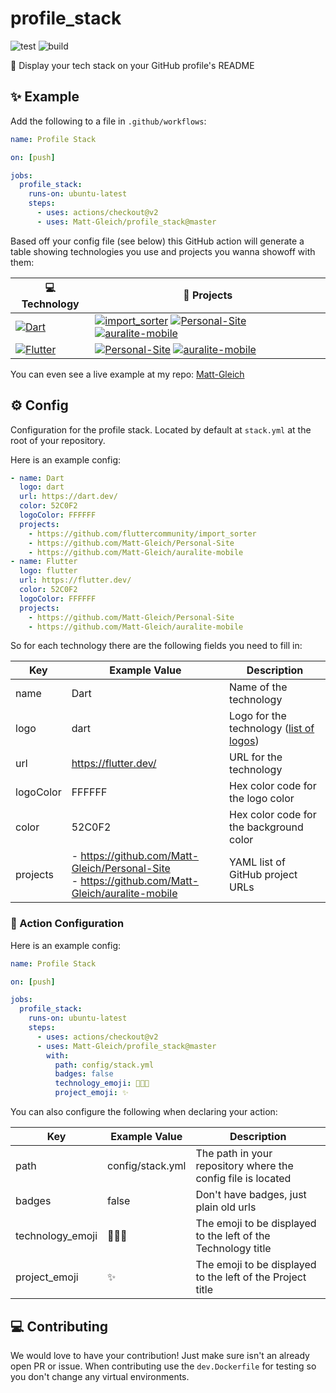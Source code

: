 # profile_stack

![test](https://github.com/Matt-Gleich/profile_stack/workflows/test/badge.svg)
![build](https://github.com/Matt-Gleich/profile_stack/workflows/build/badge.svg)

🚀 Display your tech stack on your GitHub profile's README

## ✨ Example

Add the following to a file in `.github/workflows`:

```yml
name: Profile Stack

on: [push]

jobs:
  profile_stack:
    runs-on: ubuntu-latest
    steps:
      - uses: actions/checkout@v2
      - uses: Matt-Gleich/profile_stack@master
```

Based off your config file (see below) this GitHub action will generate a table showing technologies you use and projects you wanna showoff with them:

| 💻 Technology                                                                                                                         | 🚀 Projects                                                                                                                                                                                                                                                                                                                                                                                                                                                                                                                                                                                           |
| ------------------------------------------------------------------------------------------------------------------------------------- | ----------------------------------------------------------------------------------------------------------------------------------------------------------------------------------------------------------------------------------------------------------------------------------------------------------------------------------------------------------------------------------------------------------------------------------------------------------------------------------------------------------------------------------------------------------------------------------------------------- |
| [![Dart](https://img.shields.io/static/v1?label=&message=Dart&color=52C0F2&logo=dart&logoColor=white)](https://dart.dev/)             | [![import_sorter](https://img.shields.io/static/v1?label=import_sorter&message=%20&color=000605&logo=github&logoColor=white&labelColor=000605)](https://github.com/fluttercommunity/import_sorter) [![Personal-Site](https://img.shields.io/static/v1?label=Personal-Site&message=%20&color=000605&logo=github&logoColor=white&labelColor=000605)](https://github.com/Matt-Gleich/Personal-Site) [![auralite-mobile](https://img.shields.io/static/v1?label=auralite-mobile&message=%20&color=000605&logo=github&logoColor=FFFFFF&labelColor=000605)](https://github.com/Matt-Gleich/auralite-mobile) |
| [![Flutter](https://img.shields.io/static/v1?label=&message=Flutter&color=52C0F2&logo=flutter&logoColor=white)](https://flutter.dev/) | [![Personal-Site](https://img.shields.io/static/v1?label=Personal-Site&message=%20&color=000605&logo=github&logoColor=white&labelColor=000605)](https://github.com/Matt-Gleich/Personal-Site) [![auralite-mobile](https://img.shields.io/static/v1?label=auralite-mobile&message=%20&color=000605&logo=github&logoColor=FFFFFF&labelColor=000605)](https://github.com/Matt-Gleich/auralite-mobile)                                                                                                                                                                                                    |

You can even see a live example at my repo: [Matt-Gleich](https://github.com/Matt-Gleich/Matt-Gleich)

## ⚙️ Config

Configuration for the profile stack. Located by default at `stack.yml` at the root of your repository.

Here is an example config:

```yaml
- name: Dart
  logo: dart
  url: https://dart.dev/
  color: 52C0F2
  logoColor: FFFFFF
  projects:
    - https://github.com/fluttercommunity/import_sorter
    - https://github.com/Matt-Gleich/Personal-Site
    - https://github.com/Matt-Gleich/auralite-mobile
- name: Flutter
  logo: flutter
  url: https://flutter.dev/
  color: 52C0F2
  logoColor: FFFFFF
  projects:
    - https://github.com/Matt-Gleich/Personal-Site
    - https://github.com/Matt-Gleich/auralite-mobile
```

So for each technology there are the following fields you need to fill in:

| **Key**   | **Example Value**                                                                                    | **Description**                                                     |
| --------- | ---------------------------------------------------------------------------------------------------- | ------------------------------------------------------------------- |
| name      | Dart                                                                                                 | Name of the technology                                              |
| logo      | dart                                                                                                 | Logo for the technology ([list of logos](https://simpleicons.org/)) |
| url       | https://flutter.dev/                                                                                 | URL for the technology                                              |
| logoColor | FFFFFF                                                                                               | Hex color code for the logo color                                   |
| color     | 52C0F2                                                                                               | Hex color code for the background color                             |
| projects  | - https://github.com/Matt-Gleich/Personal-Site <br> - https://github.com/Matt-Gleich/auralite-mobile | YAML list of GitHub project URLs                                    |

### 🦎 Action Configuration

Here is an example config:

```yaml
name: Profile Stack

on: [push]

jobs:
  profile_stack:
    runs-on: ubuntu-latest
    steps:
      - uses: actions/checkout@v2
      - uses: Matt-Gleich/profile_stack@master
        with:
          path: config/stack.yml
          badges: false
          technology_emoji: 👨🏻‍💻
          project_emoji: ✨
```

You can also configure the following when declaring your action:

| **Key**          | **Example Value** | **Description**                                               |
| ---------------- | ----------------- | ------------------------------------------------------------- |
| path             | config/stack.yml  | The path in your repository where the config file is located  |
| badges           | false             | Don't have badges, just plain old urls                        |
| technology_emoji | 👨🏻‍💻                | The emoji to be displayed to the left of the Technology title |
| project_emoji    | ✨                | The emoji to be displayed to the left of the Project title    |

## 💻 Contributing

We would love to have your contribution! Just make sure isn't an already open PR or issue. When contributing use the `dev.Dockerfile` for testing so you don't change any virtual environments.
